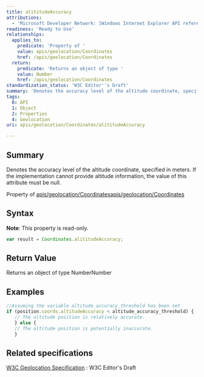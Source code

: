 ```yaml
---
title: alititudeAccuracy
attributions:
  - 'Microsoft Developer Network: [Windows Internet Explorer API reference Article](http://msdn.microsoft.com/en-us/library/ie/hh828809%28v=vs.85%29.aspx)'
readiness: 'Ready to Use'
relationships:
  applies_to:
    predicate: 'Property of '
    value: apis/geolocation/Coordinates
    href: /apis/geolocation/Coordinates
  return:
    predicate: 'Returns an object of type '
    value: Number
    href: /apis/geolocation/Coordinates
standardization_status: 'W3C Editor''s Draft'
summary: 'Denotes the accuracy level of the altitude coordinate, specified in meters. If the implementation cannot provide altitude information, the value of this attribute must be null.'
tags:
  0: API
  1: Object
  2: Properties
  4: Geolocation
uri: apis/geolocation/Coordinates/alititudeAccuracy

---
```

## <span>Summary</span>

Denotes the accuracy level of the altitude coordinate, specified in meters. If the implementation cannot provide altitude information, the value of this attribute must be null.

Property of [apis/geolocation/Coordinates](/apis/geolocation/Coordinates)[apis/geolocation/Coordinates](/apis/geolocation/Coordinates)

## <span>Syntax</span>

**Note**: This property is read-only.

``` js
var result = Coordinates.alititudeAccuracy;
```

## <span>Return Value</span>

Returns an object of type NumberNumber

## <span>Examples</span>

``` js
//Assuming the variable altitude_accuracy_threshold has been set
if (position.coords.altitudeAccuracy < altitude_accuracy_threshold) {
   // The altitude position is relatively accurate.
   } else {
   // The altitude position is potentially inaccurate.
   }
```

## <span>Related specifications</span>

[W3C Geolocation Specification](http://dev.w3.org/geo/api/spec-source.html)
:   W3C Editor's Draft
